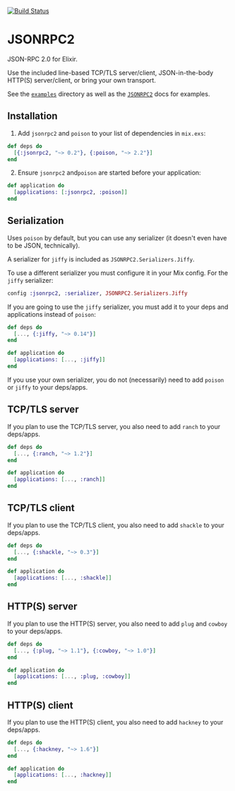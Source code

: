 [![Build Status](https://travis-ci.com/fanduel/jsonrpc2-elixir.svg?token=nqWxaCNxzZYbBCynkoqE&branch=master)](https://travis-ci.com/fanduel/jsonrpc2-elixir)

# JSONRPC2

JSON-RPC 2.0 for Elixir.

Use the included line-based TCP/TLS server/client, JSON-in-the-body HTTP(S) server/client, or bring your own transport.

See the [`examples`](https://github.com/fanduel/jsonrpc2-elixir/tree/master/examples) directory as well as the [`JSONRPC2`](https://hexdocs.pm/jsonrpc2/JSONRPC2.html) docs for examples.

## Installation

1. Add `jsonrpc2` and `poison` to your list of dependencies in `mix.exs`:

```elixir
def deps do
  [{:jsonrpc2, "~> 0.2"}, {:poison, "~> 2.2"}]
end
```

2. Ensure `jsonrpc2` and`poison` are started before your application:

```elixir
def application do
  [applications: [:jsonrpc2, :poison]]
end
```

## Serialization

Uses `poison` by default, but you can use any serializer (it doesn't even have to be JSON, technically).

A serializer for `jiffy` is included as `JSONRPC2.Serializers.Jiffy`.

To use a different serializer you must configure it in your Mix config. For the `jiffy` serializer:

```elixir
config :jsonrpc2, :serializer, JSONRPC2.Serializers.Jiffy
```

If you are going to use the `jiffy` serializer, you must add it to your deps and applications instead of `poison`:

```elixir
def deps do
  [..., {:jiffy, "~> 0.14"}]
end
```

```elixir
def application do
  [applications: [..., :jiffy]]
end
```

If you use your own serializer, you do not (necessarily) need to add `poison` or `jiffy` to your deps/apps.

## TCP/TLS server

If you plan to use the TCP/TLS server, you also need to add `ranch` to your deps/apps.

```elixir
def deps do
  [..., {:ranch, "~> 1.2"}]
end
```

```elixir
def application do
  [applications: [..., :ranch]]
end
```

## TCP/TLS client

If you plan to use the TCP/TLS client, you also need to add `shackle` to your deps/apps.

```elixir
def deps do
  [..., {:shackle, "~> 0.3"}]
end
```

```elixir
def application do
  [applications: [..., :shackle]]
end
```

## HTTP(S) server

If you plan to use the HTTP(S) server, you also need to add `plug` and `cowboy` to your deps/apps.

```elixir
def deps do
  [..., {:plug, "~> 1.1"}, {:cowboy, "~> 1.0"}]
end
```

```elixir
def application do
  [applications: [..., :plug, :cowboy]]
end
```

## HTTP(S) client

If you plan to use the HTTP(S) client, you also need to add `hackney` to your deps/apps.

```elixir
def deps do
  [..., {:hackney, "~> 1.6"}]
end
```

```elixir
def application do
  [applications: [..., :hackney]]
end
```

